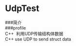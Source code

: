 # UdpTest
###简介    
###profile       
  C++  利用UDP传输结构体数据       
  C++  use  UDP to send struct data           
